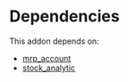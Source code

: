 # Dependencies

This addon depends on:

- [mrp_account](https://github.com/bringout/oca-ocb-accounting/tree/1c86482d8238e19ed78579629f21cd46d51a058e/odoo-bringout-oca-ocb-mrp_account)
- [stock_analytic](https://github.com/bringout/oca-financial)
